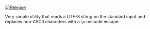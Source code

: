 [![Release](https://jitpack.io/v/itzg/asciify.svg)](https://jitpack.io/#itzg/asciify)

Very simple utility that reads a UTF-8 string on the standard input and replaces non-ASCII characters with a `\u` unicode escape.